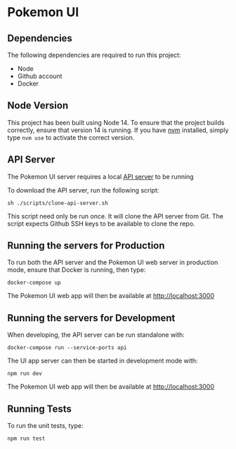 # Pokemon UI

## Dependencies
The following dependencies are required to run this project:

* Node
* Github account
* Docker

## Node Version
This project has been built using Node 14. To ensure that the project builds correctly, ensure that version 14 is running. If you have [nvm](https://github.com/nvm-sh/nvm) installed, simply type `nvm use` to activate the correct version.

## API Server
The Pokemon UI server requires a local [API server](https://github.com/lucasbento/graphql-pokemon) to be running

To download the API server, run the following script:

`sh ./scripts/clone-api-server.sh`

This script need only be run once. It will clone the API server from Git. The script expects Github SSH keys to be available to clone the repo.

## Running the servers for Production
To run both the API server and the Pokemon UI web server in production mode, ensure that Docker is running, then type:

`docker-compose up`

The Pokemon UI web app will then be available at [http://localhost:3000](http://localhost:3000)

## Running the servers for Development
When developing, the API server can be run standalone with:

```
docker-compose run --service-ports api
```

The UI app server can then be started in development mode with:

```
npm run dev
```

The Pokemon UI web app will then be available at [http://localhost:3000](http://localhost:3000)

## Running Tests
To run the unit tests, type:

```
npm run test
```
